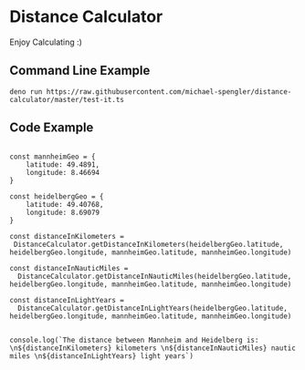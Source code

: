 # Distance Calculator

Enjoy Calculating :)  


## Command Line Example
```deno run https://raw.githubusercontent.com/michael-spengler/distance-calculator/master/test-it.ts```

## Code Example

```import { DistanceCalculator } from "https://raw.githubusercontent.com/michael-spengler/distance-calculator/master/distance-calculator.ts"

const mannheimGeo = {
    latitude: 49.4891,
    longitude: 8.46694
}

const heidelbergGeo = {
    latitude: 49.40768,
    longitude: 8.69079
}

const distanceInKilometers = 
 DistanceCalculator.getDistanceInKilometers(heidelbergGeo.latitude, heidelbergGeo.longitude, mannheimGeo.latitude, mannheimGeo.longitude)

const distanceInNauticMiles = 
  DistanceCalculator.getDistanceInNauticMiles(heidelbergGeo.latitude, heidelbergGeo.longitude, mannheimGeo.latitude, mannheimGeo.longitude)

const distanceInLightYears = 
  DistanceCalculator.getDistanceInLightYears(heidelbergGeo.latitude, heidelbergGeo.longitude, mannheimGeo.latitude, mannheimGeo.longitude)  


console.log(`The distance between Mannheim and Heidelberg is: \n${distanceInKilometers} kilometers \n${distanceInNauticMiles} nautic miles \n${distanceInLightYears} light years`)
```
